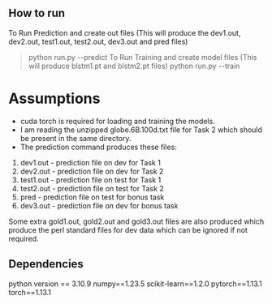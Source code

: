 ## How to run
To Run Prediction and create out files (This will produce the dev1.out, dev2.out, test1.out, test2.out, dev3.out and pred files)
>python run.py --predict
To Run Training and create model files (This will produce blstm1.pt and blstm2.pt files)
>python run.py --train


# Assumptions
- cuda torch is required for loading and training the models.
- I am reading the unzipped globe.6B.100d.txt file for Task 2 which should be present in the same directory.
- The prediction command produces these files:
1. dev1.out - prediction file on dev for Task 1
2. dev2.out - prediction file on dev for Task 2
3. test1.out - prediction file on test for Task 1
4. test2.out - prediction file on test for Task 2
5. pred - prediction file on test for bonus task
6. dev3.out - prediction file on dev for bonus task

Some extra gold1.out, gold2.out and gold3.out files are also produced which produce the perl standard files for dev data which can be ignored if not required.

## Dependencies
python version == 3.10.9
numpy==1.23.5
scikit-learn==1.2.0
pytorch==1.13.1
torch==1.13.1

